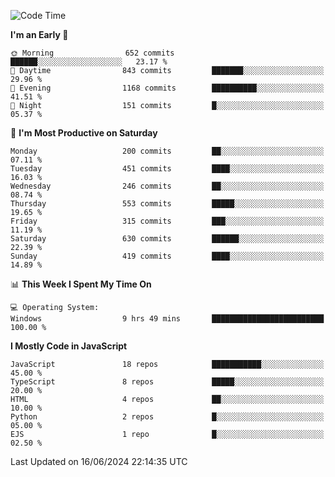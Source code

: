 <!--START_SECTION:waka-->
![Code Time](http://img.shields.io/badge/Code%20Time-3%2C293%20hrs%208%20mins-blue)

**I'm an Early 🐤** 

```text
🌞 Morning                652 commits         ██████░░░░░░░░░░░░░░░░░░░   23.17 % 
🌆 Daytime                843 commits         ███████░░░░░░░░░░░░░░░░░░   29.96 % 
🌃 Evening                1168 commits        ██████████░░░░░░░░░░░░░░░   41.51 % 
🌙 Night                  151 commits         █░░░░░░░░░░░░░░░░░░░░░░░░   05.37 % 
```
📅 **I'm Most Productive on Saturday** 

```text
Monday                   200 commits         ██░░░░░░░░░░░░░░░░░░░░░░░   07.11 % 
Tuesday                  451 commits         ████░░░░░░░░░░░░░░░░░░░░░   16.03 % 
Wednesday                246 commits         ██░░░░░░░░░░░░░░░░░░░░░░░   08.74 % 
Thursday                 553 commits         █████░░░░░░░░░░░░░░░░░░░░   19.65 % 
Friday                   315 commits         ███░░░░░░░░░░░░░░░░░░░░░░   11.19 % 
Saturday                 630 commits         ██████░░░░░░░░░░░░░░░░░░░   22.39 % 
Sunday                   419 commits         ████░░░░░░░░░░░░░░░░░░░░░   14.89 % 
```


📊 **This Week I Spent My Time On** 

```text
💻 Operating System: 
Windows                  9 hrs 49 mins       █████████████████████████   100.00 % 
```

**I Mostly Code in JavaScript** 

```text
JavaScript               18 repos            ███████████░░░░░░░░░░░░░░   45.00 % 
TypeScript               8 repos             █████░░░░░░░░░░░░░░░░░░░░   20.00 % 
HTML                     4 repos             ██░░░░░░░░░░░░░░░░░░░░░░░   10.00 % 
Python                   2 repos             █░░░░░░░░░░░░░░░░░░░░░░░░   05.00 % 
EJS                      1 repo              █░░░░░░░░░░░░░░░░░░░░░░░░   02.50 % 
```




 Last Updated on 16/06/2024 22:14:35 UTC
<!--END_SECTION:waka-->

<!--
**likaiqiang/likaiqiang** is a ✨ _special_ ✨ repository because its `README.md` (this file) appears on your GitHub profile.

Here are some ideas to get you started:

- 🔭 I’m currently working on ...
- 🌱 I’m currently learning ...
- 👯 I’m looking to collaborate on ...
- 🤔 I’m looking for help with ...
- 💬 Ask me about ...
- 📫 How to reach me: ...
- 😄 Pronouns: ...
- ⚡ Fun fact: ...
-->
